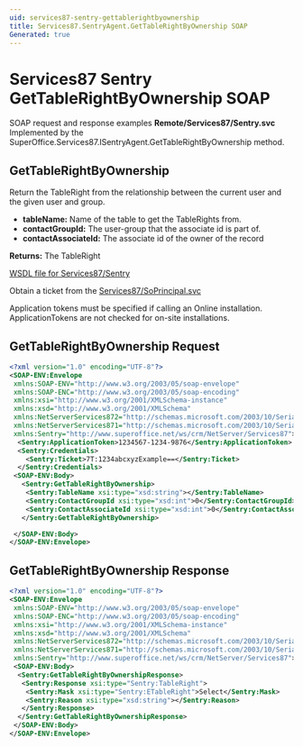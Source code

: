 ```yaml
---
uid: services87-sentry-gettablerightbyownership
title: Services87.SentryAgent.GetTableRightByOwnership SOAP
Generated: true
---
```


# Services87 Sentry GetTableRightByOwnership SOAP

SOAP request and response examples **Remote/Services87/Sentry.svc**
Implemented by the <see cref="M:SuperOffice.Services87.ISentryAgent.GetTableRightByOwnership">SuperOffice.Services87.ISentryAgent.GetTableRightByOwnership</see> method.

## GetTableRightByOwnership

Return the TableRight from the relationship between the current user and the given user and group.

* **tableName:** Name of the table to get the TableRights from.
* **contactGroupId:** The user-group that the associate id is part of.
* **contactAssociateId:** The associate id of the owner of the record

**Returns:** The TableRight


[WSDL file for Services87/Sentry](../Services87-Sentry.md)

Obtain a ticket from the [Services87/SoPrincipal.svc](../SoPrincipal/SoPrincipal.md)

Application tokens must be specified if calling an Online installation. ApplicationTokens are not checked for on-site installations.

## GetTableRightByOwnership Request

```xml
<?xml version="1.0" encoding="UTF-8"?>
<SOAP-ENV:Envelope
 xmlns:SOAP-ENV="http://www.w3.org/2003/05/soap-envelope"
 xmlns:SOAP-ENC="http://www.w3.org/2003/05/soap-encoding"
 xmlns:xsi="http://www.w3.org/2001/XMLSchema-instance"
 xmlns:xsd="http://www.w3.org/2001/XMLSchema"
 xmlns:NetServerServices872="http://schemas.microsoft.com/2003/10/Serialization/Arrays"
 xmlns:NetServerServices871="http://schemas.microsoft.com/2003/10/Serialization/"
 xmlns:Sentry="http://www.superoffice.net/ws/crm/NetServer/Services87">
  <Sentry:ApplicationToken>1234567-1234-9876</Sentry:ApplicationToken>
  <Sentry:Credentials>
    <Sentry:Ticket>7T:1234abcxyzExample==</Sentry:Ticket>
  </Sentry:Credentials>
 <SOAP-ENV:Body>
   <Sentry:GetTableRightByOwnership>
    <Sentry:TableName xsi:type="xsd:string"></Sentry:TableName>
    <Sentry:ContactGroupId xsi:type="xsd:int">0</Sentry:ContactGroupId>
    <Sentry:ContactAssociateId xsi:type="xsd:int">0</Sentry:ContactAssociateId>
   </Sentry:GetTableRightByOwnership>

 </SOAP-ENV:Body>
</SOAP-ENV:Envelope>

```


## GetTableRightByOwnership Response

```xml
<?xml version="1.0" encoding="UTF-8"?>
<SOAP-ENV:Envelope
 xmlns:SOAP-ENV="http://www.w3.org/2003/05/soap-envelope"
 xmlns:SOAP-ENC="http://www.w3.org/2003/05/soap-encoding"
 xmlns:xsi="http://www.w3.org/2001/XMLSchema-instance"
 xmlns:xsd="http://www.w3.org/2001/XMLSchema"
 xmlns:NetServerServices872="http://schemas.microsoft.com/2003/10/Serialization/Arrays"
 xmlns:NetServerServices871="http://schemas.microsoft.com/2003/10/Serialization/"
 xmlns:Sentry="http://www.superoffice.net/ws/crm/NetServer/Services87">
 <SOAP-ENV:Body>
  <Sentry:GetTableRightByOwnershipResponse>
   <Sentry:Response xsi:type="Sentry:TableRight">
    <Sentry:Mask xsi:type="Sentry:ETableRight">Select</Sentry:Mask>
    <Sentry:Reason xsi:type="xsd:string"></Sentry:Reason>
   </Sentry:Response>
  </Sentry:GetTableRightByOwnershipResponse>
 </SOAP-ENV:Body>
</SOAP-ENV:Envelope>

```

